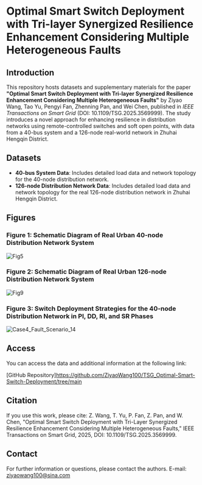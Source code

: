 # Optimal Smart Switch Deployment with Tri-layer Synergized Resilience Enhancement Considering Multiple Heterogeneous Faults

## Introduction
This repository hosts datasets and supplementary materials for the paper **"Optimal Smart Switch Deployment with Tri-layer Synergized Resilience Enhancement Considering Multiple Heterogeneous Faults"** by Ziyao Wang, Tao Yu, Pengyi Fan, Zhenning Pan, and Wei Chen, published in _IEEE Transactions on Smart Grid_ (DOI: 10.1109/TSG.2025.3569999). The study introduces a novel approach for enhancing resilience in distribution networks using remote-controlled switches and soft open points, with data from a 40-bus system and a 126-node real-world network in Zhuhai Hengqin District.

## Datasets
- **40-bus System Data**: Includes detailed load data and network topology for the 40-node distribution network.
- **126-node Distribution Network Data**: Includes detailed load data and network topology for the real 126-node distribution network in Zhuhai Hengqin District.

## Figures
### Figure 1: Schematic Diagram of Real Urban 40-node Distribution Network System
![Fig5](https://github.com/user-attachments/assets/18a3cc17-c01d-4961-85dc-99d6296a5109)


### Figure 2: Schematic Diagram of Real Urban 126-node Distribution Network System
![Fig9](https://github.com/user-attachments/assets/73e80d5d-961b-4b0c-a234-7cf4281f8390)

### Figure 3: Switch Deployment Strategies for the 40-node Distribution Network in PI, DD, RI, and SR Phases
![Case4_Fault_Scenario_14](https://github.com/user-attachments/assets/5be972bc-bd65-4596-8c02-ae00dc1bca1c)

## Access
You can access the data and additional information at the following link: 

[GitHub Repository]https://github.com/ZiyaoWang100/TSG_Optimal-Smart-Switch-Deployment/tree/main

## Citation
If you use this work, please cite:
Z. Wang, T. Yu, P. Fan, Z. Pan, and W. Chen, "Optimal Smart Switch Deployment with Tri-Layer Synergized Resilience Enhancement Considering Multiple Heterogeneous Faults," IEEE Transactions on Smart Grid, 2025, DOI: 10.1109/TSG.2025.3569999.

## Contact
For further information or questions, please contact the authors.
E-mail: ziyaowang100@sina.com
